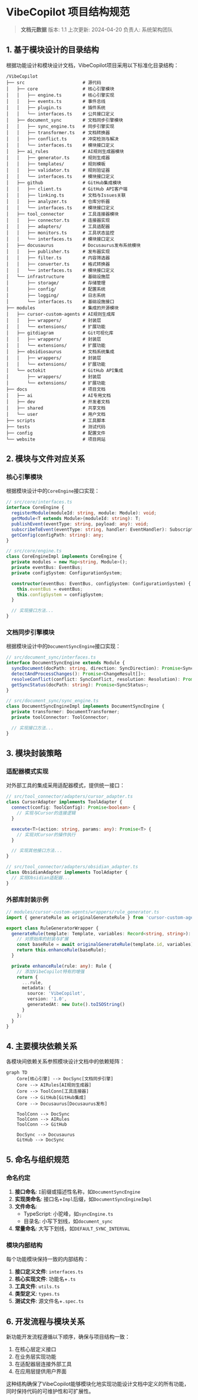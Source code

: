 # VibeCopilot 项目结构规范

> **文档元数据**
> 版本: 1.1
> 上次更新: 2024-04-20
> 负责人: 系统架构团队

## 1. 基于模块设计的目录结构

根据功能设计和模块设计文档，VibeCopilot项目采用以下标准化目录结构：

```
/VibeCopilot
├── src                      # 源代码
│   ├── core                 # 核心引擎模块
│   │   ├── engine.ts        # 核心引擎实现
│   │   ├── events.ts        # 事件总线
│   │   ├── plugin.ts        # 插件系统
│   │   └── interfaces.ts    # 公共接口定义
│   ├── document_sync        # 文档同步引擎模块
│   │   ├── sync_engine.ts   # 同步引擎实现
│   │   ├── transformer.ts   # 文档转换器
│   │   ├── conflict.ts      # 冲突检测与解决
│   │   └── interfaces.ts    # 模块接口定义
│   ├── ai_rules             # AI规则生成器模块
│   │   ├── generator.ts     # 规则生成器
│   │   ├── templates/       # 规则模板
│   │   ├── validator.ts     # 规则验证器
│   │   └── interfaces.ts    # 模块接口定义
│   ├── github               # GitHub集成模块
│   │   ├── client.ts        # GitHub API客户端
│   │   ├── linking.ts       # 文档与Issues关联
│   │   ├── analyzer.ts      # 仓库分析器
│   │   └── interfaces.ts    # 模块接口定义
│   ├── tool_connector       # 工具连接器模块
│   │   ├── connector.ts     # 连接器实现
│   │   ├── adapters/        # 工具适配器
│   │   ├── monitors.ts      # 工具状态监控
│   │   └── interfaces.ts    # 模块接口定义
│   ├── docusaurus           # Docusaurus发布系统模块
│   │   ├── publisher.ts     # 发布器实现
│   │   ├── filter.ts        # 内容筛选器
│   │   ├── converter.ts     # 格式转换器
│   │   └── interfaces.ts    # 模块接口定义
│   └── infrastructure       # 基础设施层
│       ├── storage/         # 存储管理
│       ├── config/          # 配置系统
│       ├── logging/         # 日志系统
│       └── interfaces.ts    # 基础设施接口
├── modules                  # 集成的开源模块
│   ├── cursor-custom-agents # AI规则生成库
│   │   ├── wrappers/        # 封装层
│   │   └── extensions/      # 扩展功能
│   ├── gitdiagram           # Git可视化库
│   │   ├── wrappers/        # 封装层
│   │   └── extensions/      # 扩展功能
│   ├── obsidiosaurus        # 文档系统集成
│   │   ├── wrappers/        # 封装层
│   │   └── extensions/      # 扩展功能
│   └── octokit              # GitHub API集成
│       ├── wrappers/        # 封装层
│       └── extensions/      # 扩展功能
├── docs                     # 项目文档
│   ├── ai                   # AI专用文档
│   ├── dev                  # 开发者文档
│   ├── shared               # 共享文档
│   └── user                 # 用户文档
├── scripts                  # 工具脚本
├── tests                    # 测试代码
├── config                   # 配置文件
└── website                  # 项目网站
```

## 2. 模块与文件对应关系

### 核心引擎模块

根据模块设计中的`CoreEngine`接口实现：

```typescript
// src/core/interfaces.ts
interface CoreEngine {
  registerModule(moduleId: string, module: Module): void;
  getModule<T extends Module>(moduleId: string): T;
  publishEvent(eventType: string, payload: any): void;
  subscribeToEvent(eventType: string, handler: EventHandler): Subscription;
  getConfig(configPath: string): any;
}

// src/core/engine.ts
class CoreEngineImpl implements CoreEngine {
  private modules = new Map<string, Module>();
  private eventBus: EventBus;
  private configSystem: ConfigurationSystem;

  constructor(eventBus: EventBus, configSystem: ConfigurationSystem) {
    this.eventBus = eventBus;
    this.configSystem = configSystem;
  }

  // 实现接口方法...
}
```

### 文档同步引擎模块

根据模块设计中的`DocumentSyncEngine`接口实现：

```typescript
// src/document_sync/interfaces.ts
interface DocumentSyncEngine extends Module {
  syncDocument(docPath: string, direction: SyncDirection): Promise<SyncResult>;
  detectAndProcessChanges(): Promise<ChangeResult[]>;
  resolveConflict(conflict: SyncConflict, resolution: Resolution): Promise<void>;
  getSyncStatus(docPath: string): Promise<SyncStatus>;
}

// src/document_sync/sync_engine.ts
class DocumentSyncEngineImpl implements DocumentSyncEngine {
  private transformer: DocumentTransformer;
  private toolConnector: ToolConnector;

  // 实现接口方法...
}
```

## 3. 模块封装策略

### 适配器模式实现

对外部工具的集成采用适配器模式，提供统一接口：

```typescript
// src/tool_connector/adapters/cursor_adapter.ts
class CursorAdapter implements ToolAdapter {
  connect(config: ToolConfig): Promise<boolean> {
    // 实现与Cursor的连接逻辑
  }

  execute<T>(action: string, params: any): Promise<T> {
    // 实现对Cursor的操作执行
  }

  // 实现其他接口方法...
}

// src/tool_connector/adapters/obsidian_adapter.ts
class ObsidianAdapter implements ToolAdapter {
  // 实现Obsidian适配器...
}
```

### 外部库封装示例

```typescript
// modules/cursor-custom-agents/wrappers/rule_generator.ts
import { generateRule as originalGenerateRule } from 'cursor-custom-agents-rules-generator';

export class RuleGeneratorWrapper {
  generateRule(template: Template, variables: Record<string, string>): Promise<Rule> {
    // 对原始库的封装与扩展
    const baseRule = await originalGenerateRule(template.id, variables);
    return this.enhanceRule(baseRule);
  }

  private enhanceRule(rule: any): Rule {
    // 添加VibeCopilot特有的增强
    return {
      ...rule,
      metadata: {
        source: 'VibeCopilot',
        version: '1.0',
        generatedAt: new Date().toISOString()
      }
    };
  }
}
```

## 4. 主要模块依赖关系

各模块间依赖关系参照模块设计文档中的依赖矩阵：

```mermaid
graph TD
    Core[核心引擎] --> DocSync[文档同步引擎]
    Core --> AIRules[AI规则生成器]
    Core --> ToolConn[工具连接器]
    Core --> GitHub[GitHub集成]
    Core --> Docusaurus[Docusaurus发布]

    ToolConn --> DocSync
    ToolConn --> AIRules
    ToolConn --> GitHub

    DocSync --> Docusaurus
    GitHub --> DocSync
```

## 5. 命名与组织规范

### 命名约定

1. **接口命名**: `I`前缀或描述性名称，如`DocumentSyncEngine`
2. **实现类命名**: 接口名+`Impl`后缀，如`DocumentSyncEngineImpl`
3. **文件命名**:
   - TypeScript: 小驼峰，如`syncEngine.ts`
   - 目录名: 小写下划线，如`document_sync`
4. **常量命名**: 大写下划线，如`DEFAULT_SYNC_INTERVAL`

### 模块内部结构

每个功能模块保持一致的内部结构：

1. **接口定义文件**: `interfaces.ts`
2. **核心实现文件**: 功能名+`.ts`
3. **工具文件**: `utils.ts`
4. **类型定义**: `types.ts`
5. **测试文件**: 源文件名+`.spec.ts`

## 6. 开发流程与模块关系

新功能开发流程遵循以下顺序，确保与项目结构一致：

1. 在核心层定义接口
2. 在业务层实现功能
3. 在适配器层连接外部工具
4. 在应用层提供用户界面

这种结构确保了VibeCopilot能够模块化地实现功能设计文档中定义的所有功能，同时保持代码的可维护性和可扩展性。
